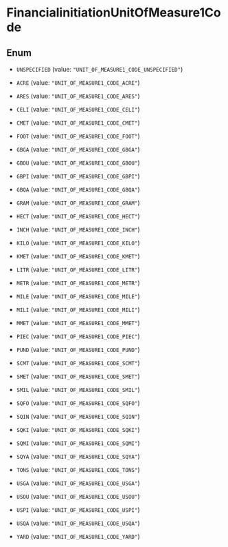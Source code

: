 

# FinancialinitiationUnitOfMeasure1Code

## Enum


* `UNSPECIFIED` (value: `"UNIT_OF_MEASURE1_CODE_UNSPECIFIED"`)

* `ACRE` (value: `"UNIT_OF_MEASURE1_CODE_ACRE"`)

* `ARES` (value: `"UNIT_OF_MEASURE1_CODE_ARES"`)

* `CELI` (value: `"UNIT_OF_MEASURE1_CODE_CELI"`)

* `CMET` (value: `"UNIT_OF_MEASURE1_CODE_CMET"`)

* `FOOT` (value: `"UNIT_OF_MEASURE1_CODE_FOOT"`)

* `GBGA` (value: `"UNIT_OF_MEASURE1_CODE_GBGA"`)

* `GBOU` (value: `"UNIT_OF_MEASURE1_CODE_GBOU"`)

* `GBPI` (value: `"UNIT_OF_MEASURE1_CODE_GBPI"`)

* `GBQA` (value: `"UNIT_OF_MEASURE1_CODE_GBQA"`)

* `GRAM` (value: `"UNIT_OF_MEASURE1_CODE_GRAM"`)

* `HECT` (value: `"UNIT_OF_MEASURE1_CODE_HECT"`)

* `INCH` (value: `"UNIT_OF_MEASURE1_CODE_INCH"`)

* `KILO` (value: `"UNIT_OF_MEASURE1_CODE_KILO"`)

* `KMET` (value: `"UNIT_OF_MEASURE1_CODE_KMET"`)

* `LITR` (value: `"UNIT_OF_MEASURE1_CODE_LITR"`)

* `METR` (value: `"UNIT_OF_MEASURE1_CODE_METR"`)

* `MILE` (value: `"UNIT_OF_MEASURE1_CODE_MILE"`)

* `MILI` (value: `"UNIT_OF_MEASURE1_CODE_MILI"`)

* `MMET` (value: `"UNIT_OF_MEASURE1_CODE_MMET"`)

* `PIEC` (value: `"UNIT_OF_MEASURE1_CODE_PIEC"`)

* `PUND` (value: `"UNIT_OF_MEASURE1_CODE_PUND"`)

* `SCMT` (value: `"UNIT_OF_MEASURE1_CODE_SCMT"`)

* `SMET` (value: `"UNIT_OF_MEASURE1_CODE_SMET"`)

* `SMIL` (value: `"UNIT_OF_MEASURE1_CODE_SMIL"`)

* `SQFO` (value: `"UNIT_OF_MEASURE1_CODE_SQFO"`)

* `SQIN` (value: `"UNIT_OF_MEASURE1_CODE_SQIN"`)

* `SQKI` (value: `"UNIT_OF_MEASURE1_CODE_SQKI"`)

* `SQMI` (value: `"UNIT_OF_MEASURE1_CODE_SQMI"`)

* `SQYA` (value: `"UNIT_OF_MEASURE1_CODE_SQYA"`)

* `TONS` (value: `"UNIT_OF_MEASURE1_CODE_TONS"`)

* `USGA` (value: `"UNIT_OF_MEASURE1_CODE_USGA"`)

* `USOU` (value: `"UNIT_OF_MEASURE1_CODE_USOU"`)

* `USPI` (value: `"UNIT_OF_MEASURE1_CODE_USPI"`)

* `USQA` (value: `"UNIT_OF_MEASURE1_CODE_USQA"`)

* `YARD` (value: `"UNIT_OF_MEASURE1_CODE_YARD"`)



